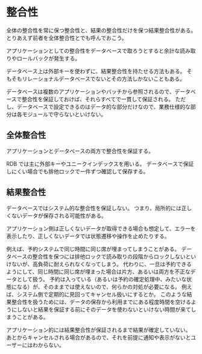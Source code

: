 # 整合性

全体の整合性を常に保つ整合性と、結果の整合性だけを保つ結果整合性がある。
とりあえず前者を全体整合性とでも呼んでおこう。

アプリケーションとしての整合性をデータベースで取ろうとすると余計な読み取りやロールバックが発生する。

データベース上は外部キーを使わずに、結果整合性を持たせる方法もある。
そもそもリレーショナルデータベースでないとその方法しかないこともある。

データベースは複数のアプリケーションやバッチから参照されるので、データベースで整合性を保証しておけば、それらすべてで一貫して保証される。
ただし、データベースで設定できるのはデータ的な部分だけなので、業務仕様的な部分は各モジュールで守らないといけない。

## 全体整合性

アプリケーションとデータベースの両方で整合性を保証する。

RDB では主に外部キーやユニークインデックスを用いる。
データベースで保証しにくい場合でも排他ロックで一件ずつ確認して保存する。

## 結果整合性

データベースではシステム的な整合性を保証しない。
つまり、局所的には正しくないデータが保存される可能性がある。

アプリケーション側は正しくないデータが取得できる場合も想定して、エラーを表示したり、正しくないデータでは状態遷移や操作を止めたりする。

例えば、予約システムで同じ時間に同じ席が埋まってしまうことがある。
データベースの整合性を保つには排他ロックで読み取りの段階からロックしないといけないが、高負荷に耐えられなくなってしまう。
代わりに、一旦は予約できるようにして、同じ時間に同じ席が埋まった場合は片方、あるいは両方を不正なデータとして扱う。
予約は入っている（あるいは予約の確定処理中、みたいな状態になる）が、そのままでは使えないので、何らかの対処が必要になる。
例えば、システム側で定期的に見回ってキャンセル扱いにするとか。
このような結果整合性を扱うためには、データの保存から利用までにある程度時間を空けるようにしないと結果を保証する前にそのデータを使わないといけない時間が来てしまうことがある。

アプリケーション的には結果整合性が保証されるまで結果が確定していない。
あとからキャンセルされる場合があるので、それを前提に通知や表示がないとユーザーにはわからない。
